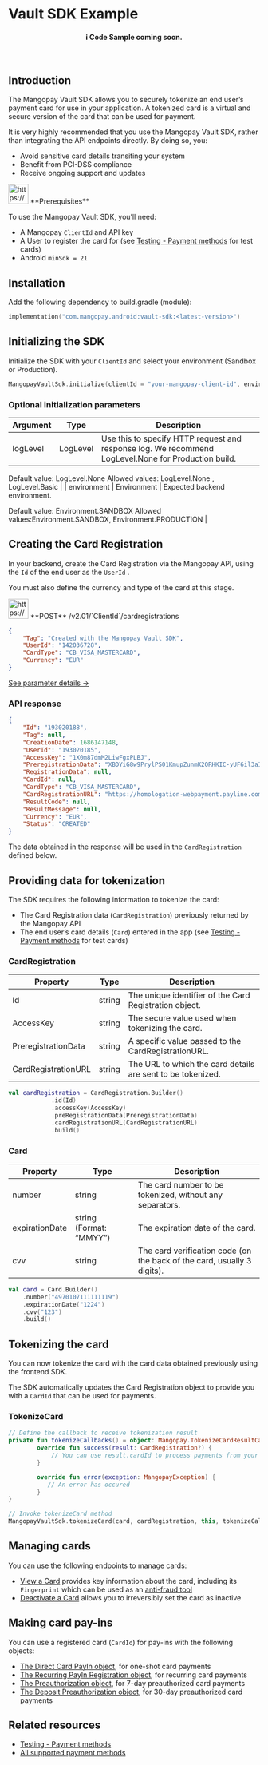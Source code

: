 # Vault SDK Example

<h4 align="center">
 ℹ️ Code Sample coming soon.
</h4>

<br />

## Introduction

The Mangopay Vault SDK allows you to securely tokenize an end user’s payment card for use in your application. A tokenized card is a virtual and secure version of the card that can be used for payment.

It is very highly recommended that you use the Mangopay Vault SDK, rather than integrating the API endpoints directly. By doing so, you:

- Avoid sensitive card details transiting your system
- Benefit from PCI-DSS compliance
- Receive ongoing support and updates

<aside>
<img src="https://www.notion.so/icons/square-alternate_lightgray.svg" alt="https://www.notion.so/icons/square-alternate_lightgray.svg" width="40px" /> **Prerequisites**

To use the Mangopay Vault SDK, you’ll need:

- A Mangopay `ClientId` and API key
- A User to register the card for (see [Testing - Payment methods](https://preview-documentation.swarm.preprod.mangopay.com/docs/dev-tools/testing/payment-methods) for test cards)
- Android `minSdk = 21`
</aside>

## Installation

Add the following dependency to build.gradle (module): 

```kotlin
implementation("com.mangopay.android:vault-sdk:<latest-version>")
```

## Initializing the SDK

Initialize the SDK with your `ClientId` and select your environment (Sandbox or Production). 

```kotlin
MangopayVaultSdk.initialize(clientId = "your-mangopay-client-id", environment = Environment.SANDBOX)
```

### Optional initialization parameters

| Argument | Type | Description |
| --- | --- | --- |
| logLevel | LogLevel | Use this to specify HTTP request and response log. We recommend LogLevel.None for Production build.

Default value: LogLevel.None
Allowed values: LogLevel.None , LogLevel.Basic |
| environment | Environment | Expected backend environment.

Default value: Environment.SANDBOX
Allowed values:Environment.SANDBOX, Environment.PRODUCTION |

## Creating the Card Registration

In your backend, create the Card Registration via the Mangopay API, using the `Id` of the end user as the `UserId` .

You must also define the currency and type of the card at this stage.

<aside>
<img src="https://www.notion.so/icons/square-alternate_gray.svg" alt="https://www.notion.so/icons/square-alternate_gray.svg" width="40px" /> **POST** /v2.01/`ClientId`/cardregistrations

```json
{
    "Tag": "Created with the Mangopay Vault SDK",
    "UserId": "142036728",
    "CardType": "CB_VISA_MASTERCARD",
    "Currency": "EUR"
}
```

[See parameter details →](https://preview-documentation.swarm.preprod.mangopay.com/docs/endpoints/direct-card-payins#create-card-registration)

</aside>

### API response

```json
{
    "Id": "193020188",
    "Tag": null,
    "CreationDate": 1686147148,
    "UserId": "193020185",
    "AccessKey": "1X0m87dmM2LiwFgxPLBJ",
    "PreregistrationData": "XBDYiG8w9PrylPS01KmupZunmK2QRHKIC-yUF6il3aIpAnKba1TGkR9VJe5lHjHt2ddFLVXdicolcUIkv_kKEA",
    "RegistrationData": null,
    "CardId": null,
    "CardType": "CB_VISA_MASTERCARD",
    "CardRegistrationURL": "https://homologation-webpayment.payline.com/webpayment/getToken",
    "ResultCode": null,
    "ResultMessage": null,
    "Currency": "EUR",
    "Status": "CREATED"
}
```

The data obtained in the response will be used in the `CardRegistration` defined below.

## Providing data for tokenization

The SDK requires the following information to tokenize the card:

- The Card Registration data (`CardRegistration`) previously returned by the Mangopay API
- The end user’s card details (`Card`) entered in the app (see [Testing - Payment methods](https://preview-documentation.swarm.preprod.mangopay.com/docs/dev-tools/testing/payment-methods) for test cards)

### CardRegistration

| Property | Type | Description |
| --- | --- | --- |
| Id | string | The unique identifier of the Card Registration object. |
| AccessKey | string | The secure value used when tokenizing the card. |
| PreregistrationData | string | A specific value passed to the CardRegistrationURL. |
| CardRegistrationURL                                                                     | string | The URL to which the card details are sent to be tokenized. |

```kotlin
val cardRegistration = CardRegistration.Builder()
            .id(Id)
            .accessKey(AccessKey)
            .preRegistrationData(PreregistrationData)
            .cardRegistrationURL(CardRegistrationURL)
            .build()
```

### Card

| Property | Type | Description |
| --- | --- | --- |
| number | string | The card number to be tokenized, without any separators. |
| expirationDate | string (Format: “MMYY”) | The expiration date of the card. |
| cvv | string | The card verification code (on the back of the card, usually 3 digits). |

```kotlin
val card = Card.Builder()
    .number("4970107111111119")
    .expirationDate("1224")
    .cvv("123")
    .build()
```

## Tokenizing the card

You can now tokenize the card with the card data obtained previously using the frontend SDK.

The SDK automatically updates the Card Registration object to provide you with a `CardId` that can be used for payments. 

### TokenizeCard

```kotlin
// Define the callback to receive tokenization result
private fun tokenizeCallbacks() = object: Mangopay.TokenizeCardResultCallback{
        override fun success(result: CardRegistration?) {
            // You can use result.cardId to process payments from your backend
        }

        override fun error(exception: MangopayException) {
           // An error has occured
        }
}

// Invoke tokenizeCard method
MangopayVaultSdk.tokenizeCard(card, cardRegistration, this, tokenizeCallbacks())
```

## Managing cards

You can use the following endpoints to manage cards: 

- [View a Card](https://mangopay.com/docs/endpoints/direct-card-payins#view-card) provides key information about the card, including its `Fingerprint` which can be used as an [anti-fraud tool](https://mangopay.com/docs/concepts/payments/payment-methods/card/anti-fraud-tools#card-fingerprint)
- [Deactivate a Card](https://mangopay.com/docs/endpoints/direct-card-payins#deactivate-card) allows you to irreversibly set the card as inactive

## Making card pay-ins

You can use a registered card (`CardId`) for pay-ins with the following objects:

- [The Direct Card PayIn object](https://mangopay.com/docs/endpoints/direct-card-payins#direct-card-payin-object), for one-shot card payments
- [The Recurring PayIn Registration object](https://preview-documentation.swarm.preprod.mangopay.com/docs/endpoints/recurring-card-payins#recurring-payin-registration-object), for recurring card payments
- [The Preauthorization object](https://preview-documentation.swarm.preprod.mangopay.com/docs/endpoints/preauthorizations#preauthorization-object), for 7-day preauthorized card payments
- [The Deposit Preauthorization object](https://preview-documentation.swarm.preprod.mangopay.com/docs/endpoints/preauthorizations#deposit-preauthorization-object), for 30-day preauthorized card payments

## Related resources

- [Testing - Payment methods](https://mangopay.com/docs/dev-tools/testing/payment-methods)
- [All supported payment methods](https://mangopay.com/docs/concepts/payments/payment-methods/all)
